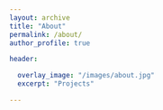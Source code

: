 ```yaml
---
layout: archive
title: "About"
permalink: /about/
author_profile: true

header:

  overlay_image: "/images/about.jpg"
  excerpt: "Projects"

---
```

